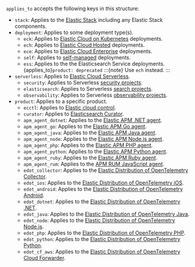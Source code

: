 `applies_to` accepts the following keys in this structure:

* `stack`: Applies to the [Elastic Stack](https://www.elastic.co/docs/get-started/the-stack) including any Elastic Stack components.
* `deployment`: Applies to some deployment type(s).
  * `eck`: Applies to [Elastic Cloud on Kubernetes](https://www.elastic.co/docs/deploy-manage/deploy/cloud-on-k8s) deployments.
  * `ech`: Applies to [Elastic Cloud Hosted](https://www.elastic.co/docs/deploy-manage/deploy/elastic-cloud/cloud-hosted) deployments.
  * `ece`: Applies to [Elastic Cloud Enterprise](https://www.elastic.co/docs/deploy-manage/deploy/cloud-enterprise) deployments.
  * `self`: Applies to [self-managed](https://www.elastic.co/docs/deploy-manage/deploy/self-managed) deployments.
  * `ess`: Applies to the the Elasticsearch Service deployments. {applies_to}`product: deprecated`
    :::{note}
    Use `ech` instead.
    :::
* `serverless`: Applies to [Elastic Cloud Serverless](https://www.elastic.co/docs/deploy-manage/deploy/elastic-cloud/serverless).
  * `security`: Applies to Serverless [security projects](https://www.elastic.co/docs/solutions/security/get-started/create-security-project).
  * `elasticsearch`: Applies to Serverless [search projects](https://www.elastic.co/docs/solutions/search/serverless-elasticsearch-get-started).
  * `observability`: Applies to Serverless [observability projects](https://www.elastic.co/docs/solutions/observability/get-started).
* `product`: Applies to a specific product.
  * `ecctl`: Applies to [Elastic cloud control](https://www.elastic.co/docs/reference/ecctl).
  * `curator`: Applies to [Elasticsearch Curator](https://www.elastic.co/docs/reference/elasticsearch/curator).
  * `apm_agent_dotnet`: Applies to the [Elastic APM .NET agent](https://www.elastic.co/docs/reference/apm/agents/dotnet).
  * `apm_agent_go`: Applies to the [Elastic APM Go agent](https://www.elastic.co/docs/reference/apm/agents/go).
  * `apm_agent_java`: Applies to the [Elastic APM Java agent](https://www.elastic.co/docs/reference/apm/agents/java).
  * `apm_agent_node`: Applies to the [Elastic APM Node.js agent](https://www.elastic.co/docs/reference/apm/agents/nodejs).
  * `apm_agent_php`: Applies to the [Elastic APM PHP agent](https://www.elastic.co/docs/reference/apm/agents/php).
  * `apm_agent_python`: Applies to the [Elastic APM Python agent](https://www.elastic.co/docs/reference/apm/agents/python).
  * `apm_agent_ruby`: Applies to the [Elastic APM Ruby agent](https://www.elastic.co/docs/reference/apm/agents/ruby).
  * `apm_agent_rum`: Applies to the [APM RUM JavaScript agent](https://www.elastic.co/docs/reference/apm/agents/rum-js).
  * `edot_collector`: Applies to the [Elastic Distribution of OpenTelemetry Collector](https://www.elastic.co/docs/reference/opentelemetry/edot-collector/).
  * `edot_ios`: Applies to the [Elastic Distribution of OpenTelemetry iOS](https://www.elastic.co/docs/reference/opentelemetry/edot-sdks/ios/).
  * `edot_android`: Applies to the [Elastic Distribution of OpenTelemetry Android](https://www.elastic.co/docs/reference/opentelemetry/edot-sdks/android/).
  * `edot_dotnet`: Applies to the [Elastic Distribution of OpenTelemetry .NET](https://www.elastic.co/docs/reference/opentelemetry/edot-sdks/dotnet/).
  * `edot_java`: Applies to the [Elastic Distribution of OpenTelemetry Java](https://www.elastic.co/docs/reference/opentelemetry/edot-sdks/java/).
  * `edot_node`: Applies to the [Elastic Distribution of OpenTelemetry Node.js](https://www.elastic.co/docs/reference/opentelemetry/edot-sdks/nodejs/).
  * `edot_php`: Applies to the [Elastic Distribution of OpenTelemetry PHP](https://www.elastic.co/docs/reference/opentelemetry/edot-sdks/php/).
  * `edot_python`: Applies to the [Elastic Distribution of OpenTelemetry Python](https://www.elastic.co/docs/reference/opentelemetry/edot-sdks/python/).
  * `edot_cf_aws`: Applies to the [Elastic Distribution of OpenTelemetry Cloud Forwarder](https://www.elastic.co/docs/reference/opentelemetry/edot-cloud-forwarder/).
